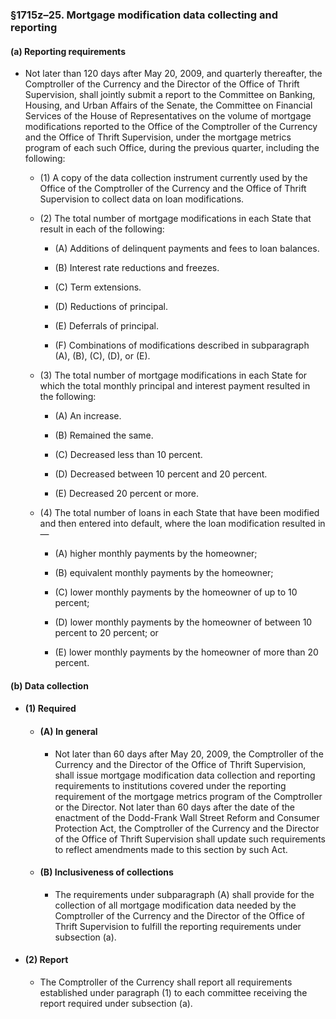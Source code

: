 ### §1715z–25. Mortgage modification data collecting and reporting
#### (a) Reporting requirements
* Not later than 120 days after May 20, 2009, and quarterly thereafter, the Comptroller of the Currency and the Director of the Office of Thrift Supervision, shall jointly submit a report to the Committee on Banking, Housing, and Urban Affairs of the Senate, the Committee on Financial Services of the House of Representatives on the volume of mortgage modifications reported to the Office of the Comptroller of the Currency and the Office of Thrift Supervision, under the mortgage metrics program of each such Office, during the previous quarter, including the following:

  * (1) A copy of the data collection instrument currently used by the Office of the Comptroller of the Currency and the Office of Thrift Supervision to collect data on loan modifications.

  * (2) The total number of mortgage modifications in each State that result in each of the following:

    * (A) Additions of delinquent payments and fees to loan balances.

    * (B) Interest rate reductions and freezes.

    * (C) Term extensions.

    * (D) Reductions of principal.

    * (E) Deferrals of principal.

    * (F) Combinations of modifications described in subparagraph (A), (B), (C), (D), or (E).


  * (3) The total number of mortgage modifications in each State for which the total monthly principal and interest payment resulted in the following:

    * (A) An increase.

    * (B) Remained the same.

    * (C) Decreased less than 10 percent.

    * (D) Decreased between 10 percent and 20 percent.

    * (E) Decreased 20 percent or more.


  * (4) The total number of loans in each State that have been modified and then entered into default, where the loan modification resulted in—

    * (A) higher monthly payments by the homeowner;

    * (B) equivalent monthly payments by the homeowner;

    * (C) lower monthly payments by the homeowner of up to 10 percent;

    * (D) lower monthly payments by the homeowner of between 10 percent to 20 percent; or

    * (E) lower monthly payments by the homeowner of more than 20 percent.

#### (b) Data collection
* #### (1) Required
  * #### (A) In general
    * Not later than 60 days after May 20, 2009, the Comptroller of the Currency and the Director of the Office of Thrift Supervision, shall issue mortgage modification data collection and reporting requirements to institutions covered under the reporting requirement of the mortgage metrics program of the Comptroller or the Director. Not later than 60 days after the date of the enactment of the Dodd-Frank Wall Street Reform and Consumer Protection Act, the Comptroller of the Currency and the Director of the Office of Thrift Supervision shall update such requirements to reflect amendments made to this section by such Act.

  * #### (B) Inclusiveness of collections
    * The requirements under subparagraph (A) shall provide for the collection of all mortgage modification data needed by the Comptroller of the Currency and the Director of the Office of Thrift Supervision to fulfill the reporting requirements under subsection (a).

* #### (2) Report
  * The Comptroller of the Currency shall report all requirements established under paragraph (1) to each committee receiving the report required under subsection (a).